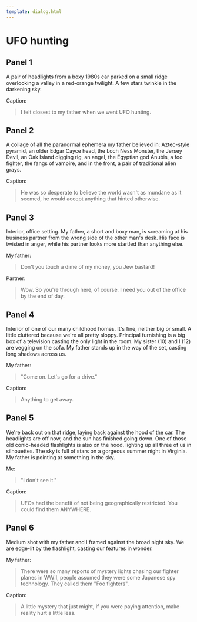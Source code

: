 ```yaml
---
template: dialog.html
---
```

# UFO hunting

## Panel 1

A pair of headlights from a boxy 1980s car parked on a small ridge overlooking a valley in a red-orange twilight. A few stars twinkle in the darkening sky.

Caption:
> I felt closest to my father when we went UFO hunting.

## Panel 2

A collage of all the paranormal ephemera my father believed in: Aztec-style pyramid, an older Edgar Cayce head, the Loch Ness Monster, the Jersey Devil, an Oak Island digging rig, an angel, the Egyptian god Anubis, a foo fighter, the fangs of vampire, and in the front, a pair of traditional alien grays.

Caption:
> He was so desperate to believe the world wasn't as mundane as it seemed, he would accept anything that hinted otherwise.

## Panel 3

Interior, office setting. My father, a short and boxy man, is screaming at his business partner from the wrong side of the other man's desk. His face is twisted in anger, while his partner looks more startled than anything else.

My father:
> Don't you touch a dime of my money, you Jew bastard!

Partner:
> Wow. So you're through here, of course. I need you out of the office by the end of day.

## Panel 4

Interior of one of our many childhood homes. It's fine, neither big or small. A little cluttered because we're all pretty sloppy. Principal furnishing is a big box of a television casting the only light in the room. My sister (10) and I (12) are vegging on the sofa. My father stands up in the way of the set, casting long shadows across us.

My father:
> "Come on. Let's go for a drive."

Caption:
> Anything to get away.

## Panel 5

We're back out on that ridge, laying back against the hood of the car. The headlights are off now, and the sun has finished going down. One of those old conic-headed flashlights is also on the hood, lighting up all three of us in silhouettes. The sky is full of stars on a gorgeous summer night in Virginia. My father is pointing at something in the sky.

Me:
> "I don't see it."

Caption:
> UFOs had the benefit of not being geographically restricted. You could find them ANYWHERE.

## Panel 6

Medium shot with my father and I framed against the broad night sky. We are edge-lit by the flashlight, casting our features in wonder.

My father:
> There were so many reports of mystery lights chasing our fighter planes in WWII, people assumed they were some Japanese spy technology. They called them "Foo fighters".

Caption:
> A little mystery that just might, if you were paying attention, make reality hurt a little less.
